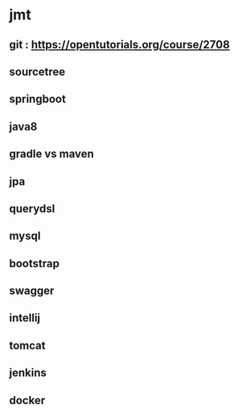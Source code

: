 # jmt


## git : https://opentutorials.org/course/2708

## sourcetree

## springboot

## java8

## gradle vs maven

## jpa

## querydsl

## mysql

## bootstrap

## swagger

## intellij

## tomcat

## jenkins

## docker
